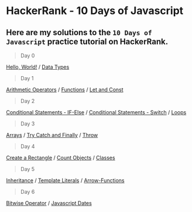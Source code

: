 # HackerRank - 10 Days of Javascript

## Here are my solutions to the `10 Days of Javascript` practice tutorial on HackerRank.


> Day 0

[Hello, World!](Day-0/Hello-World.js) / [Data Types](Day-0/Data-Types.js)


> Day 1

[Arithmetic Operators](Day-1/Arithmetic-Operators.js) / [Functions](Day-1/Functions.js) / [Let and Const](Day-1/Let-and-Const.js)


> Day 2

[Conditional Statements - IF-Else](Day-2/Conditional-Statements-If-Else.js) / [Conditional Statements - Switch](Day-2/Conditional-Statements-Switch.js) / [Loops](Day-2/Loops.js)


> Day 3

[Arrays](Day-3/Arrays.js) / [Try Catch and Finally](Day-3/TryCatch-and-Finally.js) / [Throw](Day-3/Throw.js)


> Day 4

[Create a Rectangle](Day-4/Create-a-Rectangle.js) / [Count Objects](Day-4/Count-Objects.js) / [Classes](Day-4/Classes.js)


> Day 5 

[Inheritance](Day-5/Inheritance.js) / [Template Literals](Day-5/Template-Literals.js) / [Arrow-Functions](Day-5/Arrow-Functions.js)


> Day 6

[Bitwise Operator](Day-6/Bitwise-Operator.js) / [Javascript Dates](Day-6/Javascript-Dates.js)